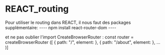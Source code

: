 # REACT_routing

Pour utiliser le routing dans REACT, il nous faut des packages supplémentaire:
---- npm install react-router-dom ----

et ne pas oublier l'import CreateBrowserRouter : 
  const router = createBrowserRouter ([
    { path: "/",
      element: <HomePage />},
    { path: "/about",
      element: <AboutPage />},
      ...
  )] 

  
